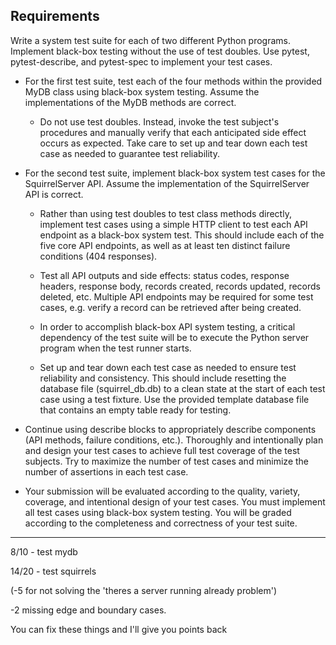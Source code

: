 ## Requirements

Write a system test suite for each of two different Python programs. Implement black-box testing without the use of test doubles. Use pytest, pytest-describe, and pytest-spec to implement your test cases. 

- For the first test suite, test each of the four methods within the provided MyDB class using black-box system testing. Assume the implementations of the MyDB methods are correct.

    - Do not use test doubles. Instead, invoke the test subject's procedures and manually verify that each anticipated side effect occurs as expected. Take care to set up and tear down each test case as needed to guarantee test reliability.

- For the second test suite, implement black-box system test cases for the SquirrelServer API. Assume the implementation of the SquirrelServer API is correct.

    - Rather than using test doubles to test class methods directly, implement test cases using a simple HTTP client to test each API endpoint as a black-box system test. This should include each of the five core API endpoints, as well as at least ten distinct failure conditions (404 responses).

    - Test all API outputs and side effects: status codes, response headers, response body, records created, records updated, records deleted, etc. Multiple API endpoints may be required for some test cases, e.g. verify a record can be retrieved after being created.

    - In order to accomplish black-box API system testing, a critical dependency of the test suite will be to execute the Python server program when the test runner starts.

    - Set up and tear down each test case as needed to ensure test reliability and consistency. This should include resetting the database file (squirrel_db.db) to a clean state at the start of each test case using a test fixture. Use the provided template database file that contains an empty table ready for testing.

- Continue using describe blocks to appropriately describe components (API methods, failure conditions, etc.). Thoroughly and intentionally plan and design your test cases to achieve full test coverage of the test subjects. Try to maximize the number of test cases and minimize the number of assertions in each test case.

- Your submission will be evaluated according to the quality, variety, coverage, and intentional design of your test cases. You must implement all test cases using black-box system testing. You will be graded according to the completeness and correctness of your test suite.

---

8/10 - test mydb

14/20 - test squirrels

(-5 for not solving the 'theres a server running already problem')

-2 missing edge and boundary cases. 

You can fix these things and I'll give you points back